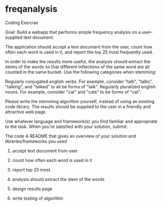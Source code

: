 # freqanalysis

Coding Exercise

Goal: Build a webapp that performs simple frequency analysis on a user-supplied text document.

The application should accept a text document from the user, count how often each word is used in it, and report the top 25 most frequently used.

In order to make the results more useful, the analysis should extract the stems of the words so that different inflections of the same word are all counted in the same bucket. Use the following categories when stemming:

Regularly conjugated english verbs. For example, consider "talk", "talks", "talking", and "talked" to all be forms of "talk".
Regularly pluralized english nouns. For example, consider "cat" and "cats" to be forms of "cat".

Please write the stemming algorithm yourself, instead of using an existing code library. The results should be supplied to the user in a friendly and attractive web page.

Use whatever language and framework(s) you find familiar and appropriate to the task. When you're satisfied with your solution, submit:

The code
A README that gives an overview of your solution and libraries/frameworks you used


1. accept text document from user
2. count how often each word is used in it
3. report top 25 most

4. analysis should extract the stem of the words 
5. design results page

6. write testing of algorithm